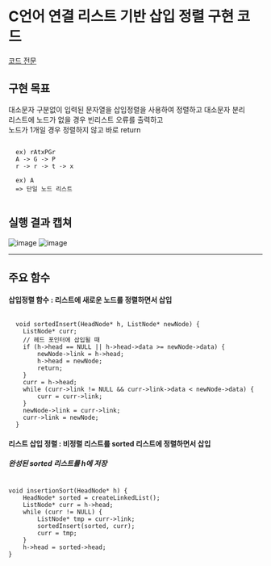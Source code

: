 # C언어 연결 리스트 기반 삽입 정렬 구현 코드
[코드 전문]()

## 구현 목표
대소문자 구분없이 입력된 문자열을 삽입정렬을 사용하여 정렬하고 대소문자 분리   
리스트에 노드가 없을 경우 빈리스트 오류를 출력하고    
노드가 1개일 경우 정렬하지 않고 바로 return    

<pre><code>
  ex) rAtxPGr   
  A -> G -> P
  r -> r -> t -> x
  
  ex) A
  => 단일 노드 리스트
  
</code></pre>
## 실행 결과 캡쳐    
![image](https://user-images.githubusercontent.com/77951828/125396572-adeef000-e3e7-11eb-85e2-ec547cf305ab.png)
![image](https://user-images.githubusercontent.com/77951828/125396837-0faf5a00-e3e8-11eb-8daf-bf9104556782.png)


-------------------

## 주요 함수   

#### 삽입정렬 함수 : 리스트에 새로운 노드를 정렬하면서 삽입
<pre><code>
  void sortedInsert(HeadNode* h, ListNode* newNode) {
  	ListNode* curr; 
  	// 헤드 포인터에 삽입될 때
  	if (h->head == NULL || h->head->data >= newNode->data) {
  		newNode->link = h->head;
  		h->head = newNode;
  		return;
  	}
  	curr = h->head;
  	while (curr->link != NULL && curr->link->data < newNode->data) {
  		curr = curr->link;
  	}
  	newNode->link = curr->link;
  	curr->link = newNode;
  }
</code></pre>



#### 리스트 삽입 정렬 : 비정렬 리스트를 sorted 리스트에 정렬하면서 삽입
##### 완성된 sorted 리스트를 h에 저장
<pre><code>
void insertionSort(HeadNode* h) {
	HeadNode* sorted = createLinkedList();
	ListNode* curr = h->head;
	while (curr != NULL) {
		ListNode* tmp = curr->link;
		sortedInsert(sorted, curr);
		curr = tmp;
	}
	h->head = sorted->head;
}
</code></pre>

